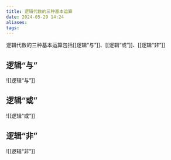 ```yaml
---
title: 逻辑代数的三种基本运算
date: 2024-05-29 14:24
aliases: 
tags: 
---
```

逻辑代数的三种基本运算包括[[逻辑“与”]]、[[逻辑“或”]]、[[逻辑“非”]]

## 逻辑“与”

![[逻辑“与”]]

## 逻辑“或”

![[逻辑“或”]]

## 逻辑“非”

![[逻辑“非”]]
